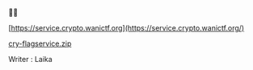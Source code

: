 🚩🤵

[https://service.crypto.wanictf.org](https://service.crypto.wanictf.org/)

[cry-flagservice.zip](https://score.wanictf.org/storage/6hf2ni5lov9hy45mze69v1n7o4hwv7ap/cry-flagservice.zip)

Writer : Laika
